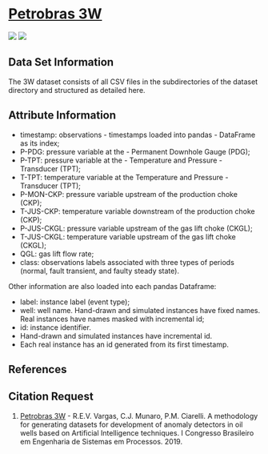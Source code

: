 # [Petrobras 3W](https://github.com/petrobras/3W/tree/master/dataset)

![](<https://img.shields.io/badge/sector-others-ff69b4.svg>)
![](<https://img.shields.io/badge/timestamp-yes-green.svg>)

## Data Set Information  
The 3W dataset consists of all CSV files in the subdirectories of the dataset directory and structured as detailed here.

## Attribute Information
- timestamp: observations - timestamps loaded into pandas - DataFrame as its index;
- P-PDG: pressure variable at the - Permanent Downhole Gauge (PDG);
- P-TPT: pressure variable at the - Temperature and Pressure - Transducer (TPT);
- T-TPT: temperature variable at the Temperature and Pressure - Transducer (TPT);
- P-MON-CKP: pressure variable upstream of the production choke (CKP);
- T-JUS-CKP: temperature variable downstream of the production choke (CKP);
- P-JUS-CKGL: pressure variable upstream of the gas lift choke (CKGL);
- T-JUS-CKGL: temperature variable upstream of the gas lift choke (CKGL);
- QGL: gas lift flow rate;
- class: observations labels associated with three types of periods (normal, fault transient, and faulty steady state).

Other information are also loaded into each pandas Dataframe:

- label: instance label (event type);
- well: well name. Hand-drawn and simulated instances have fixed names. Real instances have names masked with incremental id;
- id: instance identifier.
- Hand-drawn and simulated instances have incremental id. 
- Each real instance has an id generated from its first timestamp.

## References

## Citation Request 
1. [Petrobras 3W](https://www.ufrgs.br/psebr/wp-content/uploads/2019/04/Abstract_A019_Vargas.pdf.) - R.E.V. Vargas, C.J. Munaro, P.M. Ciarelli. A methodology for generating datasets for development of anomaly detectors in oil wells based on Artificial Intelligence techniques. I Congresso Brasileiro em Engenharia de Sistemas em Processos. 2019. 
